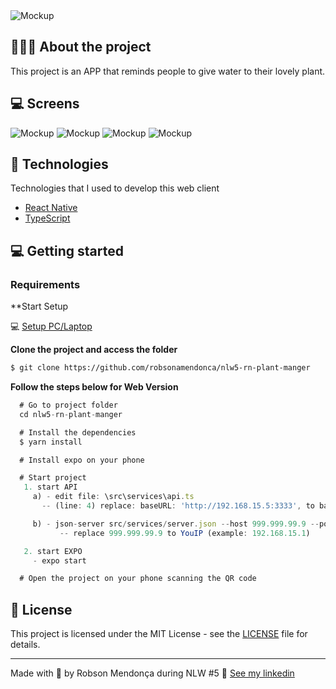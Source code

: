 <img alt="Mockup" src="/assets/posts/cover.jpg">

## 💇🏻‍♂️ About the project

This project is an APP that reminds people to give water to their lovely plant.

## 💻 Screens

<img alt="Mockup" src="/assets/posts/home.jpg">
<img alt="Mockup" src="/assets/posts/home-start.jpg">
<img alt="Mockup" src="/assets/posts/choose-plant.jpg">
<img alt="Mockup" src="/assets/posts/plant.jpg">

## 🚀 Technologies

Technologies that I used to develop this web client

- [React Native](https://reactnative.dev/)
- [TypeScript](https://www.typescriptlang.org/)

## 💻 Getting started

### Requirements

**Start Setup

💻 [Setup PC/Laptop ](https://www.notion.so/Configura-es-do-ambiente-79e0e4c3e992462a9b11f2745b0f2785)

**Clone the project and access the folder**

```bash
$ git clone https://github.com/robsonamendonca/nlw5-rn-plant-manger
```

**Follow the steps below for Web Version**

```js
  # Go to project folder
  cd nlw5-rn-plant-manger

  # Install the dependencies
  $ yarn install

  # Install expo on your phone

  # Start project
   1. start API
     a) - edit file: \src\services\api.ts
	   -- (line: 4) replace: baseURL: 'http://192.168.15.5:3333', to baseURL: 'http://YouIP:3333',

     b) - json-server src/services/server.json --host 999.999.99.9 --port 3333 --delay 700
           -- replace 999.999.99.9 to YouIP (example: 192.168.15.1)

   2. start EXPO
     - expo start

  # Open the project on your phone scanning the QR code
```

## 📝 License

This project is licensed under the MIT License - see the [LICENSE](LICENSE.txt) file for details.

---

Made with 💜 by Robson Mendonça during NLW #5 👋 [See my linkedin](https://www.linkedin.com/in/robsonamendonca/)
